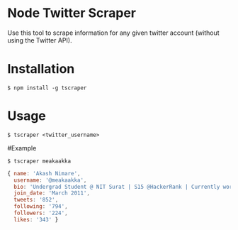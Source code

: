 Node Twitter Scraper
===================

Use this tool to scrape information for any given twitter account (without using the Twitter API).

# Installation
```
$ npm install -g tscraper
```
# Usage
```
$ tscraper <twitter_username>
```
#Example
```
$ tscraper meakaakka
```
```javascript
{ name: 'Akash Nimare',
  username: '@meakaakka',
  bio: 'Undergrad Student @ NIT Surat | S15 @HackerRank | Currently working with @zulip |  FOSS',
  join_date: 'March 2011',
  tweets: '852',
  following: '794',
  followers: '224',
  likes: '343' }
```

